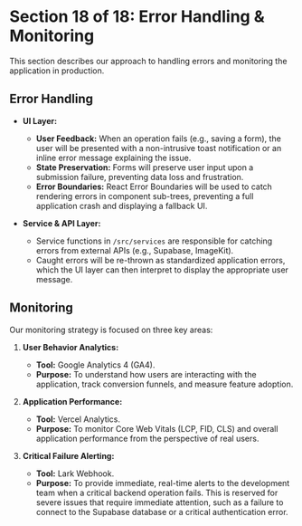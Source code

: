# Section 18 of 18: Error Handling & Monitoring

This section describes our approach to handling errors and monitoring the application in production.

## Error Handling

- **UI Layer:**
  - **User Feedback:** When an operation fails (e.g., saving a form), the user will be presented with a non-intrusive toast notification or an inline error message explaining the issue.
  - **State Preservation:** Forms will preserve user input upon a submission failure, preventing data loss and frustration.
  - **Error Boundaries:** React Error Boundaries will be used to catch rendering errors in component sub-trees, preventing a full application crash and displaying a fallback UI.

- **Service & API Layer:**
  - Service functions in `/src/services` are responsible for catching errors from external APIs (e.g., Supabase, ImageKit).
  - Caught errors will be re-thrown as standardized application errors, which the UI layer can then interpret to display the appropriate user message.

## Monitoring

Our monitoring strategy is focused on three key areas:

1.  **User Behavior Analytics:**
    - **Tool:** Google Analytics 4 (GA4).
    - **Purpose:** To understand how users are interacting with the application, track conversion funnels, and measure feature adoption.

2.  **Application Performance:**
    - **Tool:** Vercel Analytics.
    - **Purpose:** To monitor Core Web Vitals (LCP, FID, CLS) and overall application performance from the perspective of real users.

3.  **Critical Failure Alerting:**
    - **Tool:** Lark Webhook.
    - **Purpose:** To provide immediate, real-time alerts to the development team when a critical backend operation fails. This is reserved for severe issues that require immediate attention, such as a failure to connect to the Supabase database or a critical authentication error.
